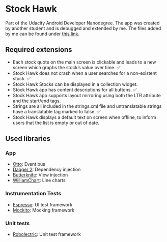 # Stock Hawk

Part of the Udacity Android Developer Nanodegree. The app was created by another student and is debugged and extended by me. The files added by me can be found under [this link](https://github.com/daniellehrner/stockhawk/search?utf8=%E2%9C%93&q=Created+by+Daniel+Lehrner&type=Code).

## Required extensions
* Each stock quote on the main screen is clickable and leads to a new screen which graphs the stock’s value over time. :white_check_mark:
* Stock Hawk does not crash when a user searches for a non-existent stock. :white_check_mark:
* Stock Hawk Stocks can be displayed in a collection widget.
* Stock Hawk app has content descriptions for all buttons. :white_check_mark:
* Stock Hawk app supports layout mirroring using both the LTR attribute and the start/end tags. 
* Strings are all included in the strings.xml file and untranslatable strings have a translatable tag marked to false. :white_check_mark:
* Stock Hawk displays a default text on screen when offline, to inform users that the list is empty or out of date.

## Used libraries

### App
* [Otto](https://github.com/square/otto): Event bus
* [Dagger 2](https://google.github.io/dagger/): Dependency injection
* [Butterknife](https://jakewharton.github.io/butterknife/): View injection
* [WilliamChart](https://github.com/diogobernardino/WilliamChart): Line charts

### Instrumentation Tests
* [Espresso](https://google.github.io/android-testing-support-library/docs/espresso/): UI test framework
* [Mockito](http://mockito.org/): Mocking framework

### Unit tests
* [Robolectric](http://robolectric.org/): Unit test framework